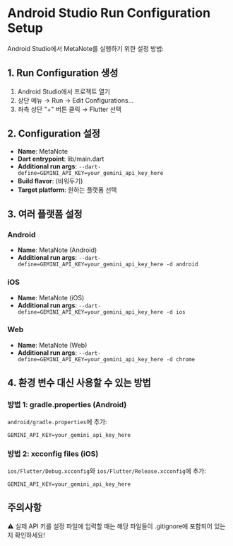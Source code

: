 # Android Studio Run Configuration Setup

Android Studio에서 MetaNote를 실행하기 위한 설정 방법:

## 1. Run Configuration 생성
1. Android Studio에서 프로젝트 열기
2. 상단 메뉴 → Run → Edit Configurations...
3. 좌측 상단 "+" 버튼 클릭 → Flutter 선택

## 2. Configuration 설정
- **Name**: MetaNote
- **Dart entrypoint**: lib/main.dart
- **Additional run args**: `--dart-define=GEMINI_API_KEY=your_gemini_api_key_here`
- **Build flavor**: (비워두기)
- **Target platform**: 원하는 플랫폼 선택

## 3. 여러 플랫폼 설정
### Android
- **Name**: MetaNote (Android)
- **Additional run args**: `--dart-define=GEMINI_API_KEY=your_gemini_api_key_here -d android`

### iOS
- **Name**: MetaNote (iOS)
- **Additional run args**: `--dart-define=GEMINI_API_KEY=your_gemini_api_key_here -d ios`

### Web
- **Name**: MetaNote (Web)
- **Additional run args**: `--dart-define=GEMINI_API_KEY=your_gemini_api_key_here -d chrome`

## 4. 환경 변수 대신 사용할 수 있는 방법
### 방법 1: gradle.properties (Android)
`android/gradle.properties`에 추가:
```properties
GEMINI_API_KEY=your_gemini_api_key_here
```

### 방법 2: xcconfig files (iOS)
`ios/Flutter/Debug.xcconfig`와 `ios/Flutter/Release.xcconfig`에 추가:
```
GEMINI_API_KEY=your_gemini_api_key_here
```

## 주의사항
⚠️ 실제 API 키를 설정 파일에 입력할 때는 해당 파일들이 .gitignore에 포함되어 있는지 확인하세요!